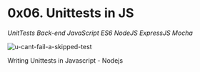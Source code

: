 # 0x06. Unittests in JS

_UnitTests Back-end JavaScript ES6 NodeJS ExpressJS Mocha_

![u-cant-fail-a-skipped-test](https://s3.amazonaws.com/alx-intranet.hbtn.io/uploads/medias/2019/12/90f79a666e174e6c4ffc.jpeg?X-Amz-Algorithm=AWS4-HMAC-SHA256&X-Amz-Credential=AKIARDDGGGOUSBVO6H7D%2F20240619%2Fus-east-1%2Fs3%2Faws4_request&X-Amz-Date=20240619T204948Z&X-Amz-Expires=86400&X-Amz-SignedHeaders=host&X-Amz-Signature=7476739dd96f6417b6ead2d281c3c3b92b15507eeaf18d098c5473fea04ba7df)

Writing Unittests in Javascript - Nodejs
